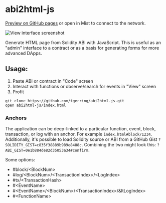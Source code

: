 # abi2html-js

[Preview on GitHub pages](https://tgerring.github.io/abi2html-js/) or open in Mist to connect to the network.

![View interface screenshot](https://files.gitter.im/frozeman/jdNX/Screen-Shot-2015-12-03-at-11.13.47.png "Autogenerated interfaces")

Generate HTML page from Solidity ABI with JavaScript. This is useful as an "admin" interface to a contract or as a basis for generating forms for more advanced DApps.

## Usage:

1. Paste ABI or contract in "Code" screen
2. Interact with functions or observe/search for events in "View" screen
3. Profit

```
git clone https://github.com/tgerring/abi2html-js.git
open abi2html-js/index.html
```


### Anchors


The application can be deep-linked to a particular function, event, block, transaction, or log with an anchor. For example `index.html#block/1234`. Additionally, it's possible to load Solidity source or ABI from a GitHub Gist  `?SOLIDITY_GIST=c835f38889b989e8488c`. Combining the two might look this: `?ABI_GIST=0e1b884de82d35053a34#confirm`.

Some options:

* #block/&lt;BlockNum&gt;
* #log/&lt;BlockNum&gt;/&lt;TransactionIndex&gt;/&lt;LogIndex&gt;
* #tx/&lt;TransactionHash&gt;
* #&lt;EventName&gt;
* #&lt;EventName&gt;/&lt;BlockNum&gt;/&lt;TransactionIndex&gt;/&ltLogIndex&gt;
* #&lt;FunctionName&gt;
